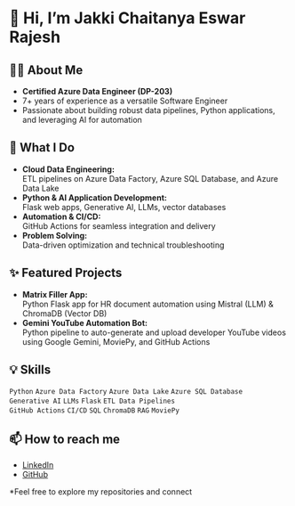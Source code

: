 # 👋 Hi, I’m Jakki Chaitanya Eswar Rajesh

## 👨‍💻 About Me
- **Certified Azure Data Engineer (DP-203)**
- 7+ years of experience as a versatile Software Engineer
- Passionate about building robust data pipelines, Python applications, and leveraging AI for automation

## 🚀 What I Do
- **Cloud Data Engineering:**  
  ETL pipelines on Azure Data Factory, Azure SQL Database, and Azure Data Lake
- **Python & AI Application Development:**  
  Flask web apps, Generative AI, LLMs, vector databases
- **Automation & CI/CD:**  
  GitHub Actions for seamless integration and delivery
- **Problem Solving:**  
  Data-driven optimization and technical troubleshooting

## ✨ Featured Projects
- **Matrix Filler App:**  
  Python Flask app for HR document automation using Mistral (LLM) & ChromaDB (Vector DB)
- **Gemini YouTube Automation Bot:**  
  Python pipeline to auto-generate and upload developer YouTube videos using Google Gemini, MoviePy, and GitHub Actions

## 💡 Skills
`Python` `Azure Data Factory` `Azure Data Lake` `Azure SQL Database`  
`Generative AI` `LLMs` `Flask` `ETL Data Pipelines`  
`GitHub Actions` `CI/CD` `SQL` `ChromaDB` `RAG` `MoviePy`

## 📫 How to reach me
- [LinkedIn](https://www.linkedin.com/in/chaitanyaeswarrajesh/)
- [GitHub](https://github.com/ChaituRajSagar/)

*Feel free to explore my repositories and connect
